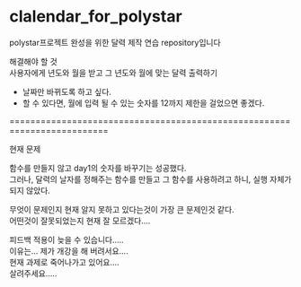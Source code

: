 # clalendar_for_polystar
polystar프로젝트 완성을 위한 달력 제작 연습 repository입니다

해결해야 할 것</br>
사용자에게 년도와 월을 받고 그 년도와 월에 맞는 달력 출력하기

- 날짜만 바뀌도록 하고 싶다.
- 할 수 있다면, 월에 입력 될 수 있는 숫자를 12까지 제한을 걸었으면 좋겠다.

=========================================================================

현재 문제

함수를 만들지 않고 day1의 숫자를 바꾸기는 성공했다.</br>
그러나, 달력의 날자를 정해주는 함수를 만들고 그 함수를 사용하려고 하니, 실행 자체가 되지 않았다.


무엇이 문제인지 현재 알지 못하고 있다는것이 가장 큰 문제인것 같다.</br>
어떤것이 잘못되었는지 현재 잘 모르겠다....

피드백 적용이 늦을 수 있습니다.....</br>
이유는... 제가 개강을 해 버려서요....</br>
현재 과제로 죽어나가고 있어요....</br>
살려주세요.....</br>
